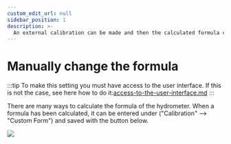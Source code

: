 ```yaml
---
custom_edit_url: null
sidebar_position: 1
description: >-
  An external calibration can be made and then the calculated formula can be entered via the user interface. Here is explained how.
---
```

# Manually change the formula



:::tip
To make this setting you must have access to the user interface. If this is not the case, see here how to do it:[access-to-the-user-interface.md](../../getting-started/access-to-the-user-interface.md "mention")
:::

There are many ways to calculate the formula of the hydrometer.
When a formula has been calculated, it can be entered under ("Calibration" --> "Custom Form") and saved with the button below.

![](../../../docs/Pics/Calibration\_Adjust\_Formular.png)

&#x20;
